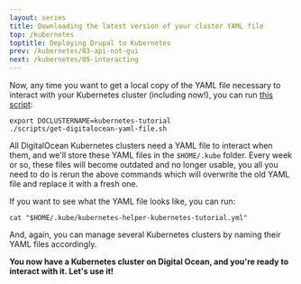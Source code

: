 ```yaml
---
layout: series
title: Downloading the latest version of your cluster YAML file
top: /kubernetes
toptitle: Deploying Drupal to Kubernetes
prev: /kubernetes/03-api-not-gui
next: /kubernetes/05-interacting
---
```


Now, any time you want to get a local copy of the YAML file necessary to interact with your Kubernetes cluster (including now!), you can run [this script](https://github.com/dcycle/dcycle-kube-helper/blob/master/scripts/get-digitalocean-yaml-file.sh):

    export DOCLUSTERNAME=kubernetes-tutorial
    ./scripts/get-digitalocean-yaml-file.sh

All DigitalOcean Kubernetes clusters need a YAML file to interact when them, and we'll store these YAML files in the `$HOME/.kube` folder. Every week or so, these files will become outdated and no longer usable, you all you need to do is rerun the above commands which will overwrite the old YAML file and replace it with a fresh one.

If you want to see what the YAML file looks like, you can run:

    cat "$HOME/.kube/kubernetes-helper-kubernetes-tutorial.yml"

And, again, you can manage several Kubernetes clusters by naming their YAML files accordingly.

**You now have a Kubernetes cluster on Digital Ocean, and you're ready to interact with it. Let's use it!**
